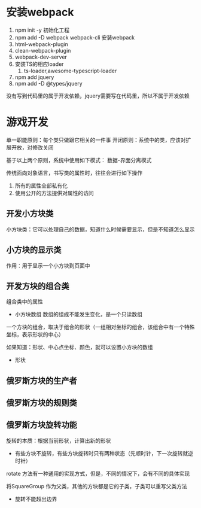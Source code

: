 # 安装webpack
1. npm init -y 初始化工程
2. npm add -D webpack webpack-cli 安装webpack
3. html-webpack-plugin
4. clean-webpack-plugin
5. webpack-dev-server
6. 安装TS的相应loader
    1. ts-loader,awesome-typescript-loader
7. npm add jquery
8. npm add -D @types/jquery

没有写到代码里的属于开发依赖，jquery需要写在代码里，所以不属于开发依赖

# 游戏开发
单一职能原则：每个类只做跟它相关的一件事
开闭原则：系统中的类，应该对扩展开放，对修改关闭

基于以上两个原则，系统中使用如下模式：
数据-界面分离模式

传统面向对象语言，书写类的属性时，往往会进行如下操作

1. 所有的属性全部私有化
2. 使用公开的方法提供对属性的访问

## 开发小方块类

小方块类：它可以处理自己的数据，知道什么时候需要显示，但是不知道怎么显示

## 小方块的显示类

作用：用于显示一个小方块到页面中

## 开发方块的组合类

组合类中的属性
- 小方块数组
数组的组成不能发生变化，是一个只读数组

一个方块的组合，取决于组合的形状（一组相对坐标的组合，该组合中有一个特殊坐标，表示形状的中心）

如果知道：形状、中心点坐标、颜色，就可以设置小方块的数组

- 形状

## 俄罗斯方块的生产者 

## 俄罗斯方块的规则类

## 俄罗斯方块旋转功能
旋转的本质：根据当前形状，计算出新的形状

- 有些方块不旋转，有些方块旋转时只有两种状态（先顺时针，下一次旋转就逆时针）

rotate 方法有一种通用的实现方式，但是，不同的情况下，会有不同的具体实现

将SquareGroup 作为父类，其他的方块都是它的子类，子类可以重写父类方法

- 旋转不能超出边界